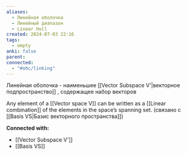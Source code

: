 ```yaml
---
aliases:
  - Линейная оболочка
  - Линейный диапазон
  - Linear Hull
created: 2024-07-03 22:16
tags:
  - empty
anki: false
parent: 
connected:
  - "#обс/linking"
---
```


Линейная оболочка - наименьшее [[Vector Subspace V'|векторное подпространство]] , содержащее набор векторов

Any element of a [[Vector space V]]  can be written as a [[Linear combination]] of the elements in the space’s spanning set. (связано с [[Basis VS|Базис векторного пространства]])



**Connected with:**
- [[Vector Subspace V']]
- [[Basis VS]]



